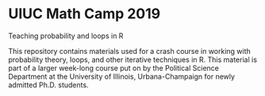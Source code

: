 # UIUC Math Camp 2019
Teaching probability and loops in R

This repository contains materials used for a crash course in working with probability theory, loops, and other iterative techniques in R. This material is part of a larger week-long course put on by the Political Science Department at the University of Illinois, Urbana-Champaign for newly admitted Ph.D. students. 
